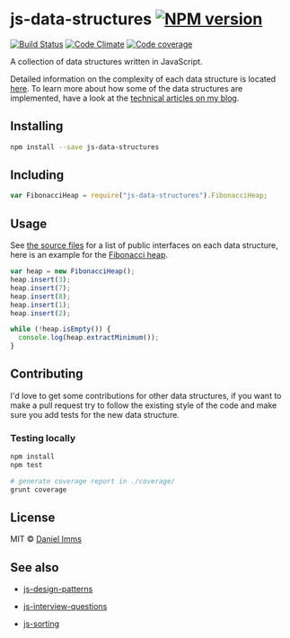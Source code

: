 # js-data-structures [![NPM version](http://img.shields.io/npm/v/js-data-structures.svg?style=flat)](https://www.npmjs.org/package/js-data-structures)

[![Build Status](http://img.shields.io/travis/GrowingWithTheWeb/js-data-structures.svg?style=flat)](http://travis-ci.org/GrowingWithTheWeb/js-data-structures)
[![Code Climate](http://img.shields.io/codeclimate/github/GrowingWithTheWeb/js-data-structures.svg?style=flat)](https://codeclimate.com/github/GrowingWithTheWeb/js-data-structures)
[![Code coverage](http://img.shields.io/codeclimate/coverage/github/GrowingWithTheWeb/js-data-structures.svg?style=flat)](https://codeclimate.com/github/GrowingWithTheWeb/js-data-structures)

A collection of data structures written in JavaScript.

Detailed information on the complexity of each data structure is located [here][3]. To learn more about how some of the data structures are implemented, have a look at the [technical articles on my blog][2].

## Installing

```bash
npm install --save js-data-structures
```

## Including

```javascript
var FibonacciHeap = require("js-data-structures").FibonacciHeap;
```

## Usage

See [the source files][3] for a list of public interfaces on each data structure, here is an example for the [Fibonacci heap][5].

```javascript
var heap = new FibonacciHeap();
heap.insert(3);
heap.insert(7);
heap.insert(8);
heap.insert(1);
heap.insert(2);

while (!heap.isEmpty()) {
  console.log(heap.extractMinimum());
}
```


## Contributing

I'd love to get some contributions for other data structures, if you want to make a pull request try to follow the existing style of the code and make sure you add tests for the new data structure.

### Testing locally

```bash
npm install
npm test

# generate coverage report in ./coverage/
grunt coverage
```



## License

MIT © [Daniel Imms](http://www.growingwiththeweb.com)



## See also

* [js-design-patterns](https://github.com/GrowingWithTheWeb/js-design-patterns)
* [js-interview-questions](https://github.com/GrowingWithTheWeb/js-interview-questions)
* [js-sorting](https://github.com/GrowingWithTheWeb/js-sorting)



  [2]: http://www.growingwiththeweb.com/p/explore.html?t=Data%20structure
  [3]: lib
  [4]: https://github.com/GrowingWithTheWeb/js-sorting
  [5]: lib/fibonacci-heap.js
